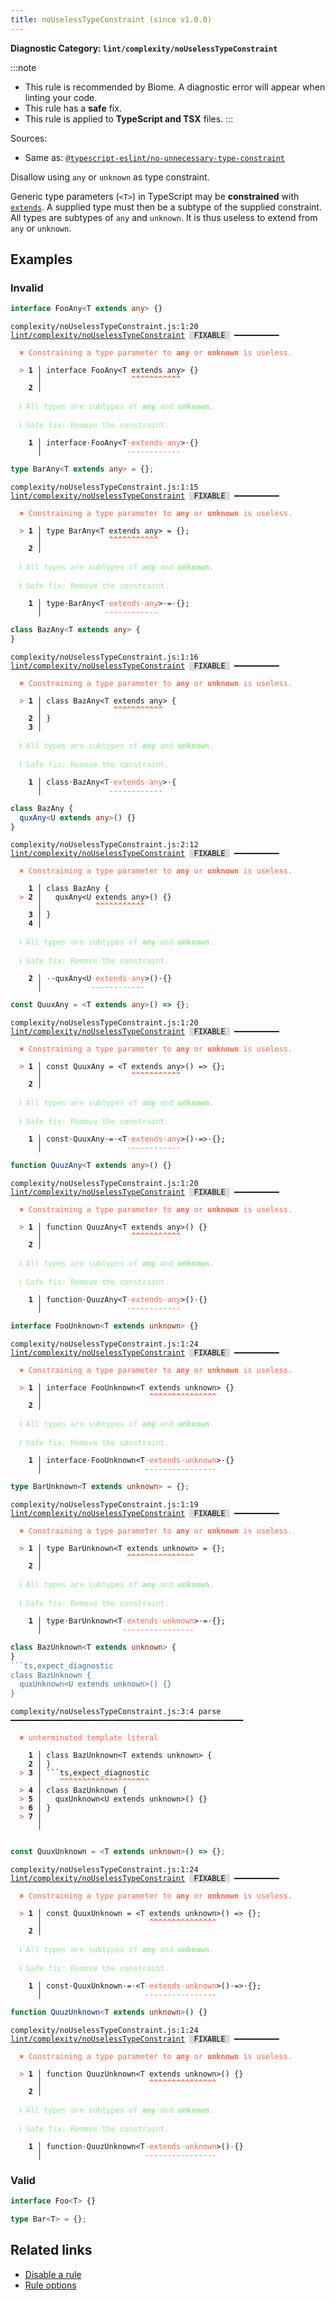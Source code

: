 ```yaml
---
title: noUselessTypeConstraint (since v1.0.0)
---
```


**Diagnostic Category: `lint/complexity/noUselessTypeConstraint`**

:::note
- This rule is recommended by Biome. A diagnostic error will appear when linting your code.
- This rule has a **safe** fix.
- This rule is applied to **TypeScript and TSX** files.
:::

Sources: 
- Same as: <a href="https://typescript-eslint.io/rules/no-unnecessary-type-constraint" target="_blank"><code>@typescript-eslint/no-unnecessary-type-constraint</code></a>

Disallow using `any` or `unknown` as type constraint.

Generic type parameters (`<T>`) in TypeScript may be **constrained** with [`extends`](https://www.typescriptlang.org/docs/handbook/generics.html#generic-constraints).
A supplied type must then be a subtype of the supplied constraint.
All types are subtypes of `any` and `unknown`.
It is thus useless to extend from `any` or `unknown`.

## Examples

### Invalid

```ts
interface FooAny<T extends any> {}
```

<pre class="language-text"><code class="language-text">complexity/noUselessTypeConstraint.js:1:20 <a href="https://biomejs.dev/linter/rules/no-useless-type-constraint">lint/complexity/noUselessTypeConstraint</a> <span style="color: #000; background-color: #ddd;"> FIXABLE </span> ━━━━━━━━━━

<strong><span style="color: Tomato;">  </span></strong><strong><span style="color: Tomato;">✖</span></strong> <span style="color: Tomato;">Constraining a type parameter to </span><span style="color: Tomato;"><strong>any</strong></span><span style="color: Tomato;"> or </span><span style="color: Tomato;"><strong>unknown</strong></span><span style="color: Tomato;"> is useless.</span>
  
<strong><span style="color: Tomato;">  </span></strong><strong><span style="color: Tomato;">&gt;</span></strong> <strong>1 │ </strong>interface FooAny&lt;T extends any&gt; {}
   <strong>   │ </strong>                   <strong><span style="color: Tomato;">^</span></strong><strong><span style="color: Tomato;">^</span></strong><strong><span style="color: Tomato;">^</span></strong><strong><span style="color: Tomato;">^</span></strong><strong><span style="color: Tomato;">^</span></strong><strong><span style="color: Tomato;">^</span></strong><strong><span style="color: Tomato;">^</span></strong><strong><span style="color: Tomato;">^</span></strong><strong><span style="color: Tomato;">^</span></strong><strong><span style="color: Tomato;">^</span></strong><strong><span style="color: Tomato;">^</span></strong>
    <strong>2 │ </strong>
  
<strong><span style="color: lightgreen;">  </span></strong><strong><span style="color: lightgreen;">ℹ</span></strong> <span style="color: lightgreen;">All types are subtypes of </span><span style="color: lightgreen;"><strong>any</strong></span><span style="color: lightgreen;"> and </span><span style="color: lightgreen;"><strong>unknown</strong></span><span style="color: lightgreen;">.</span>
  
<strong><span style="color: lightgreen;">  </span></strong><strong><span style="color: lightgreen;">ℹ</span></strong> <span style="color: lightgreen;">Safe fix</span><span style="color: lightgreen;">: </span><span style="color: lightgreen;">Remove the constraint.</span>
  
<strong>  </strong><strong>  1 │ </strong>interface<span style="opacity: 0.8;">·</span>FooAny&lt;T<span style="opacity: 0.8;"><span style="color: Tomato;">·</span></span><span style="color: Tomato;">e</span><span style="color: Tomato;">x</span><span style="color: Tomato;">t</span><span style="color: Tomato;">e</span><span style="color: Tomato;">n</span><span style="color: Tomato;">d</span><span style="color: Tomato;">s</span><span style="opacity: 0.8;"><span style="color: Tomato;">·</span></span><span style="color: Tomato;">a</span><span style="color: Tomato;">n</span><span style="color: Tomato;">y</span>&gt;<span style="opacity: 0.8;">·</span>{}
<strong>  </strong><strong>    │ </strong>                  <span style="color: Tomato;">-</span><span style="color: Tomato;">-</span><span style="color: Tomato;">-</span><span style="color: Tomato;">-</span><span style="color: Tomato;">-</span><span style="color: Tomato;">-</span><span style="color: Tomato;">-</span><span style="color: Tomato;">-</span><span style="color: Tomato;">-</span><span style="color: Tomato;">-</span><span style="color: Tomato;">-</span><span style="color: Tomato;">-</span>    
</code></pre>

```ts
type BarAny<T extends any> = {};
```

<pre class="language-text"><code class="language-text">complexity/noUselessTypeConstraint.js:1:15 <a href="https://biomejs.dev/linter/rules/no-useless-type-constraint">lint/complexity/noUselessTypeConstraint</a> <span style="color: #000; background-color: #ddd;"> FIXABLE </span> ━━━━━━━━━━

<strong><span style="color: Tomato;">  </span></strong><strong><span style="color: Tomato;">✖</span></strong> <span style="color: Tomato;">Constraining a type parameter to </span><span style="color: Tomato;"><strong>any</strong></span><span style="color: Tomato;"> or </span><span style="color: Tomato;"><strong>unknown</strong></span><span style="color: Tomato;"> is useless.</span>
  
<strong><span style="color: Tomato;">  </span></strong><strong><span style="color: Tomato;">&gt;</span></strong> <strong>1 │ </strong>type BarAny&lt;T extends any&gt; = {};
   <strong>   │ </strong>              <strong><span style="color: Tomato;">^</span></strong><strong><span style="color: Tomato;">^</span></strong><strong><span style="color: Tomato;">^</span></strong><strong><span style="color: Tomato;">^</span></strong><strong><span style="color: Tomato;">^</span></strong><strong><span style="color: Tomato;">^</span></strong><strong><span style="color: Tomato;">^</span></strong><strong><span style="color: Tomato;">^</span></strong><strong><span style="color: Tomato;">^</span></strong><strong><span style="color: Tomato;">^</span></strong><strong><span style="color: Tomato;">^</span></strong>
    <strong>2 │ </strong>
  
<strong><span style="color: lightgreen;">  </span></strong><strong><span style="color: lightgreen;">ℹ</span></strong> <span style="color: lightgreen;">All types are subtypes of </span><span style="color: lightgreen;"><strong>any</strong></span><span style="color: lightgreen;"> and </span><span style="color: lightgreen;"><strong>unknown</strong></span><span style="color: lightgreen;">.</span>
  
<strong><span style="color: lightgreen;">  </span></strong><strong><span style="color: lightgreen;">ℹ</span></strong> <span style="color: lightgreen;">Safe fix</span><span style="color: lightgreen;">: </span><span style="color: lightgreen;">Remove the constraint.</span>
  
<strong>  </strong><strong>  1 │ </strong>type<span style="opacity: 0.8;">·</span>BarAny&lt;T<span style="opacity: 0.8;"><span style="color: Tomato;">·</span></span><span style="color: Tomato;">e</span><span style="color: Tomato;">x</span><span style="color: Tomato;">t</span><span style="color: Tomato;">e</span><span style="color: Tomato;">n</span><span style="color: Tomato;">d</span><span style="color: Tomato;">s</span><span style="opacity: 0.8;"><span style="color: Tomato;">·</span></span><span style="color: Tomato;">a</span><span style="color: Tomato;">n</span><span style="color: Tomato;">y</span>&gt;<span style="opacity: 0.8;">·</span>=<span style="opacity: 0.8;">·</span>{};
<strong>  </strong><strong>    │ </strong>             <span style="color: Tomato;">-</span><span style="color: Tomato;">-</span><span style="color: Tomato;">-</span><span style="color: Tomato;">-</span><span style="color: Tomato;">-</span><span style="color: Tomato;">-</span><span style="color: Tomato;">-</span><span style="color: Tomato;">-</span><span style="color: Tomato;">-</span><span style="color: Tomato;">-</span><span style="color: Tomato;">-</span><span style="color: Tomato;">-</span>       
</code></pre>

```ts
class BazAny<T extends any> {
}
```

<pre class="language-text"><code class="language-text">complexity/noUselessTypeConstraint.js:1:16 <a href="https://biomejs.dev/linter/rules/no-useless-type-constraint">lint/complexity/noUselessTypeConstraint</a> <span style="color: #000; background-color: #ddd;"> FIXABLE </span> ━━━━━━━━━━

<strong><span style="color: Tomato;">  </span></strong><strong><span style="color: Tomato;">✖</span></strong> <span style="color: Tomato;">Constraining a type parameter to </span><span style="color: Tomato;"><strong>any</strong></span><span style="color: Tomato;"> or </span><span style="color: Tomato;"><strong>unknown</strong></span><span style="color: Tomato;"> is useless.</span>
  
<strong><span style="color: Tomato;">  </span></strong><strong><span style="color: Tomato;">&gt;</span></strong> <strong>1 │ </strong>class BazAny&lt;T extends any&gt; {
   <strong>   │ </strong>               <strong><span style="color: Tomato;">^</span></strong><strong><span style="color: Tomato;">^</span></strong><strong><span style="color: Tomato;">^</span></strong><strong><span style="color: Tomato;">^</span></strong><strong><span style="color: Tomato;">^</span></strong><strong><span style="color: Tomato;">^</span></strong><strong><span style="color: Tomato;">^</span></strong><strong><span style="color: Tomato;">^</span></strong><strong><span style="color: Tomato;">^</span></strong><strong><span style="color: Tomato;">^</span></strong><strong><span style="color: Tomato;">^</span></strong>
    <strong>2 │ </strong>}
    <strong>3 │ </strong>
  
<strong><span style="color: lightgreen;">  </span></strong><strong><span style="color: lightgreen;">ℹ</span></strong> <span style="color: lightgreen;">All types are subtypes of </span><span style="color: lightgreen;"><strong>any</strong></span><span style="color: lightgreen;"> and </span><span style="color: lightgreen;"><strong>unknown</strong></span><span style="color: lightgreen;">.</span>
  
<strong><span style="color: lightgreen;">  </span></strong><strong><span style="color: lightgreen;">ℹ</span></strong> <span style="color: lightgreen;">Safe fix</span><span style="color: lightgreen;">: </span><span style="color: lightgreen;">Remove the constraint.</span>
  
<strong>  </strong><strong>  1 │ </strong>class<span style="opacity: 0.8;">·</span>BazAny&lt;T<span style="opacity: 0.8;"><span style="color: Tomato;">·</span></span><span style="color: Tomato;">e</span><span style="color: Tomato;">x</span><span style="color: Tomato;">t</span><span style="color: Tomato;">e</span><span style="color: Tomato;">n</span><span style="color: Tomato;">d</span><span style="color: Tomato;">s</span><span style="opacity: 0.8;"><span style="color: Tomato;">·</span></span><span style="color: Tomato;">a</span><span style="color: Tomato;">n</span><span style="color: Tomato;">y</span>&gt;<span style="opacity: 0.8;">·</span>{
<strong>  </strong><strong>    │ </strong>              <span style="color: Tomato;">-</span><span style="color: Tomato;">-</span><span style="color: Tomato;">-</span><span style="color: Tomato;">-</span><span style="color: Tomato;">-</span><span style="color: Tomato;">-</span><span style="color: Tomato;">-</span><span style="color: Tomato;">-</span><span style="color: Tomato;">-</span><span style="color: Tomato;">-</span><span style="color: Tomato;">-</span><span style="color: Tomato;">-</span>   
</code></pre>

```ts
class BazAny {
  quxAny<U extends any>() {}
}
```

<pre class="language-text"><code class="language-text">complexity/noUselessTypeConstraint.js:2:12 <a href="https://biomejs.dev/linter/rules/no-useless-type-constraint">lint/complexity/noUselessTypeConstraint</a> <span style="color: #000; background-color: #ddd;"> FIXABLE </span> ━━━━━━━━━━

<strong><span style="color: Tomato;">  </span></strong><strong><span style="color: Tomato;">✖</span></strong> <span style="color: Tomato;">Constraining a type parameter to </span><span style="color: Tomato;"><strong>any</strong></span><span style="color: Tomato;"> or </span><span style="color: Tomato;"><strong>unknown</strong></span><span style="color: Tomato;"> is useless.</span>
  
    <strong>1 │ </strong>class BazAny {
<strong><span style="color: Tomato;">  </span></strong><strong><span style="color: Tomato;">&gt;</span></strong> <strong>2 │ </strong>  quxAny&lt;U extends any&gt;() {}
   <strong>   │ </strong>           <strong><span style="color: Tomato;">^</span></strong><strong><span style="color: Tomato;">^</span></strong><strong><span style="color: Tomato;">^</span></strong><strong><span style="color: Tomato;">^</span></strong><strong><span style="color: Tomato;">^</span></strong><strong><span style="color: Tomato;">^</span></strong><strong><span style="color: Tomato;">^</span></strong><strong><span style="color: Tomato;">^</span></strong><strong><span style="color: Tomato;">^</span></strong><strong><span style="color: Tomato;">^</span></strong><strong><span style="color: Tomato;">^</span></strong>
    <strong>3 │ </strong>}
    <strong>4 │ </strong>
  
<strong><span style="color: lightgreen;">  </span></strong><strong><span style="color: lightgreen;">ℹ</span></strong> <span style="color: lightgreen;">All types are subtypes of </span><span style="color: lightgreen;"><strong>any</strong></span><span style="color: lightgreen;"> and </span><span style="color: lightgreen;"><strong>unknown</strong></span><span style="color: lightgreen;">.</span>
  
<strong><span style="color: lightgreen;">  </span></strong><strong><span style="color: lightgreen;">ℹ</span></strong> <span style="color: lightgreen;">Safe fix</span><span style="color: lightgreen;">: </span><span style="color: lightgreen;">Remove the constraint.</span>
  
<strong>  </strong><strong>  2 │ </strong><span style="opacity: 0.8;">·</span><span style="opacity: 0.8;">·</span>quxAny&lt;U<span style="opacity: 0.8;"><span style="color: Tomato;">·</span></span><span style="color: Tomato;">e</span><span style="color: Tomato;">x</span><span style="color: Tomato;">t</span><span style="color: Tomato;">e</span><span style="color: Tomato;">n</span><span style="color: Tomato;">d</span><span style="color: Tomato;">s</span><span style="opacity: 0.8;"><span style="color: Tomato;">·</span></span><span style="color: Tomato;">a</span><span style="color: Tomato;">n</span><span style="color: Tomato;">y</span>&gt;()<span style="opacity: 0.8;">·</span>{}
<strong>  </strong><strong>    │ </strong>          <span style="color: Tomato;">-</span><span style="color: Tomato;">-</span><span style="color: Tomato;">-</span><span style="color: Tomato;">-</span><span style="color: Tomato;">-</span><span style="color: Tomato;">-</span><span style="color: Tomato;">-</span><span style="color: Tomato;">-</span><span style="color: Tomato;">-</span><span style="color: Tomato;">-</span><span style="color: Tomato;">-</span><span style="color: Tomato;">-</span>      
</code></pre>

```ts
const QuuxAny = <T extends any>() => {};
```

<pre class="language-text"><code class="language-text">complexity/noUselessTypeConstraint.js:1:20 <a href="https://biomejs.dev/linter/rules/no-useless-type-constraint">lint/complexity/noUselessTypeConstraint</a> <span style="color: #000; background-color: #ddd;"> FIXABLE </span> ━━━━━━━━━━

<strong><span style="color: Tomato;">  </span></strong><strong><span style="color: Tomato;">✖</span></strong> <span style="color: Tomato;">Constraining a type parameter to </span><span style="color: Tomato;"><strong>any</strong></span><span style="color: Tomato;"> or </span><span style="color: Tomato;"><strong>unknown</strong></span><span style="color: Tomato;"> is useless.</span>
  
<strong><span style="color: Tomato;">  </span></strong><strong><span style="color: Tomato;">&gt;</span></strong> <strong>1 │ </strong>const QuuxAny = &lt;T extends any&gt;() =&gt; {};
   <strong>   │ </strong>                   <strong><span style="color: Tomato;">^</span></strong><strong><span style="color: Tomato;">^</span></strong><strong><span style="color: Tomato;">^</span></strong><strong><span style="color: Tomato;">^</span></strong><strong><span style="color: Tomato;">^</span></strong><strong><span style="color: Tomato;">^</span></strong><strong><span style="color: Tomato;">^</span></strong><strong><span style="color: Tomato;">^</span></strong><strong><span style="color: Tomato;">^</span></strong><strong><span style="color: Tomato;">^</span></strong><strong><span style="color: Tomato;">^</span></strong>
    <strong>2 │ </strong>
  
<strong><span style="color: lightgreen;">  </span></strong><strong><span style="color: lightgreen;">ℹ</span></strong> <span style="color: lightgreen;">All types are subtypes of </span><span style="color: lightgreen;"><strong>any</strong></span><span style="color: lightgreen;"> and </span><span style="color: lightgreen;"><strong>unknown</strong></span><span style="color: lightgreen;">.</span>
  
<strong><span style="color: lightgreen;">  </span></strong><strong><span style="color: lightgreen;">ℹ</span></strong> <span style="color: lightgreen;">Safe fix</span><span style="color: lightgreen;">: </span><span style="color: lightgreen;">Remove the constraint.</span>
  
<strong>  </strong><strong>  1 │ </strong>const<span style="opacity: 0.8;">·</span>QuuxAny<span style="opacity: 0.8;">·</span>=<span style="opacity: 0.8;">·</span>&lt;T<span style="opacity: 0.8;"><span style="color: Tomato;">·</span></span><span style="color: Tomato;">e</span><span style="color: Tomato;">x</span><span style="color: Tomato;">t</span><span style="color: Tomato;">e</span><span style="color: Tomato;">n</span><span style="color: Tomato;">d</span><span style="color: Tomato;">s</span><span style="opacity: 0.8;"><span style="color: Tomato;">·</span></span><span style="color: Tomato;">a</span><span style="color: Tomato;">n</span><span style="color: Tomato;">y</span>&gt;()<span style="opacity: 0.8;">·</span>=&gt;<span style="opacity: 0.8;">·</span>{};
<strong>  </strong><strong>    │ </strong>                  <span style="color: Tomato;">-</span><span style="color: Tomato;">-</span><span style="color: Tomato;">-</span><span style="color: Tomato;">-</span><span style="color: Tomato;">-</span><span style="color: Tomato;">-</span><span style="color: Tomato;">-</span><span style="color: Tomato;">-</span><span style="color: Tomato;">-</span><span style="color: Tomato;">-</span><span style="color: Tomato;">-</span><span style="color: Tomato;">-</span>          
</code></pre>

```ts
function QuuzAny<T extends any>() {}
```

<pre class="language-text"><code class="language-text">complexity/noUselessTypeConstraint.js:1:20 <a href="https://biomejs.dev/linter/rules/no-useless-type-constraint">lint/complexity/noUselessTypeConstraint</a> <span style="color: #000; background-color: #ddd;"> FIXABLE </span> ━━━━━━━━━━

<strong><span style="color: Tomato;">  </span></strong><strong><span style="color: Tomato;">✖</span></strong> <span style="color: Tomato;">Constraining a type parameter to </span><span style="color: Tomato;"><strong>any</strong></span><span style="color: Tomato;"> or </span><span style="color: Tomato;"><strong>unknown</strong></span><span style="color: Tomato;"> is useless.</span>
  
<strong><span style="color: Tomato;">  </span></strong><strong><span style="color: Tomato;">&gt;</span></strong> <strong>1 │ </strong>function QuuzAny&lt;T extends any&gt;() {}
   <strong>   │ </strong>                   <strong><span style="color: Tomato;">^</span></strong><strong><span style="color: Tomato;">^</span></strong><strong><span style="color: Tomato;">^</span></strong><strong><span style="color: Tomato;">^</span></strong><strong><span style="color: Tomato;">^</span></strong><strong><span style="color: Tomato;">^</span></strong><strong><span style="color: Tomato;">^</span></strong><strong><span style="color: Tomato;">^</span></strong><strong><span style="color: Tomato;">^</span></strong><strong><span style="color: Tomato;">^</span></strong><strong><span style="color: Tomato;">^</span></strong>
    <strong>2 │ </strong>
  
<strong><span style="color: lightgreen;">  </span></strong><strong><span style="color: lightgreen;">ℹ</span></strong> <span style="color: lightgreen;">All types are subtypes of </span><span style="color: lightgreen;"><strong>any</strong></span><span style="color: lightgreen;"> and </span><span style="color: lightgreen;"><strong>unknown</strong></span><span style="color: lightgreen;">.</span>
  
<strong><span style="color: lightgreen;">  </span></strong><strong><span style="color: lightgreen;">ℹ</span></strong> <span style="color: lightgreen;">Safe fix</span><span style="color: lightgreen;">: </span><span style="color: lightgreen;">Remove the constraint.</span>
  
<strong>  </strong><strong>  1 │ </strong>function<span style="opacity: 0.8;">·</span>QuuzAny&lt;T<span style="opacity: 0.8;"><span style="color: Tomato;">·</span></span><span style="color: Tomato;">e</span><span style="color: Tomato;">x</span><span style="color: Tomato;">t</span><span style="color: Tomato;">e</span><span style="color: Tomato;">n</span><span style="color: Tomato;">d</span><span style="color: Tomato;">s</span><span style="opacity: 0.8;"><span style="color: Tomato;">·</span></span><span style="color: Tomato;">a</span><span style="color: Tomato;">n</span><span style="color: Tomato;">y</span>&gt;()<span style="opacity: 0.8;">·</span>{}
<strong>  </strong><strong>    │ </strong>                  <span style="color: Tomato;">-</span><span style="color: Tomato;">-</span><span style="color: Tomato;">-</span><span style="color: Tomato;">-</span><span style="color: Tomato;">-</span><span style="color: Tomato;">-</span><span style="color: Tomato;">-</span><span style="color: Tomato;">-</span><span style="color: Tomato;">-</span><span style="color: Tomato;">-</span><span style="color: Tomato;">-</span><span style="color: Tomato;">-</span>      
</code></pre>

```ts
interface FooUnknown<T extends unknown> {}
```

<pre class="language-text"><code class="language-text">complexity/noUselessTypeConstraint.js:1:24 <a href="https://biomejs.dev/linter/rules/no-useless-type-constraint">lint/complexity/noUselessTypeConstraint</a> <span style="color: #000; background-color: #ddd;"> FIXABLE </span> ━━━━━━━━━━

<strong><span style="color: Tomato;">  </span></strong><strong><span style="color: Tomato;">✖</span></strong> <span style="color: Tomato;">Constraining a type parameter to </span><span style="color: Tomato;"><strong>any</strong></span><span style="color: Tomato;"> or </span><span style="color: Tomato;"><strong>unknown</strong></span><span style="color: Tomato;"> is useless.</span>
  
<strong><span style="color: Tomato;">  </span></strong><strong><span style="color: Tomato;">&gt;</span></strong> <strong>1 │ </strong>interface FooUnknown&lt;T extends unknown&gt; {}
   <strong>   │ </strong>                       <strong><span style="color: Tomato;">^</span></strong><strong><span style="color: Tomato;">^</span></strong><strong><span style="color: Tomato;">^</span></strong><strong><span style="color: Tomato;">^</span></strong><strong><span style="color: Tomato;">^</span></strong><strong><span style="color: Tomato;">^</span></strong><strong><span style="color: Tomato;">^</span></strong><strong><span style="color: Tomato;">^</span></strong><strong><span style="color: Tomato;">^</span></strong><strong><span style="color: Tomato;">^</span></strong><strong><span style="color: Tomato;">^</span></strong><strong><span style="color: Tomato;">^</span></strong><strong><span style="color: Tomato;">^</span></strong><strong><span style="color: Tomato;">^</span></strong><strong><span style="color: Tomato;">^</span></strong>
    <strong>2 │ </strong>
  
<strong><span style="color: lightgreen;">  </span></strong><strong><span style="color: lightgreen;">ℹ</span></strong> <span style="color: lightgreen;">All types are subtypes of </span><span style="color: lightgreen;"><strong>any</strong></span><span style="color: lightgreen;"> and </span><span style="color: lightgreen;"><strong>unknown</strong></span><span style="color: lightgreen;">.</span>
  
<strong><span style="color: lightgreen;">  </span></strong><strong><span style="color: lightgreen;">ℹ</span></strong> <span style="color: lightgreen;">Safe fix</span><span style="color: lightgreen;">: </span><span style="color: lightgreen;">Remove the constraint.</span>
  
<strong>  </strong><strong>  1 │ </strong>interface<span style="opacity: 0.8;">·</span>FooUnknown&lt;T<span style="opacity: 0.8;"><span style="color: Tomato;">·</span></span><span style="color: Tomato;">e</span><span style="color: Tomato;">x</span><span style="color: Tomato;">t</span><span style="color: Tomato;">e</span><span style="color: Tomato;">n</span><span style="color: Tomato;">d</span><span style="color: Tomato;">s</span><span style="opacity: 0.8;"><span style="color: Tomato;">·</span></span><span style="color: Tomato;">u</span><span style="color: Tomato;">n</span><span style="color: Tomato;">k</span><span style="color: Tomato;">n</span><span style="color: Tomato;">o</span><span style="color: Tomato;">w</span><span style="color: Tomato;">n</span>&gt;<span style="opacity: 0.8;">·</span>{}
<strong>  </strong><strong>    │ </strong>                      <span style="color: Tomato;">-</span><span style="color: Tomato;">-</span><span style="color: Tomato;">-</span><span style="color: Tomato;">-</span><span style="color: Tomato;">-</span><span style="color: Tomato;">-</span><span style="color: Tomato;">-</span><span style="color: Tomato;">-</span><span style="color: Tomato;">-</span><span style="color: Tomato;">-</span><span style="color: Tomato;">-</span><span style="color: Tomato;">-</span><span style="color: Tomato;">-</span><span style="color: Tomato;">-</span><span style="color: Tomato;">-</span><span style="color: Tomato;">-</span>    
</code></pre>

```ts
type BarUnknown<T extends unknown> = {};
```

<pre class="language-text"><code class="language-text">complexity/noUselessTypeConstraint.js:1:19 <a href="https://biomejs.dev/linter/rules/no-useless-type-constraint">lint/complexity/noUselessTypeConstraint</a> <span style="color: #000; background-color: #ddd;"> FIXABLE </span> ━━━━━━━━━━

<strong><span style="color: Tomato;">  </span></strong><strong><span style="color: Tomato;">✖</span></strong> <span style="color: Tomato;">Constraining a type parameter to </span><span style="color: Tomato;"><strong>any</strong></span><span style="color: Tomato;"> or </span><span style="color: Tomato;"><strong>unknown</strong></span><span style="color: Tomato;"> is useless.</span>
  
<strong><span style="color: Tomato;">  </span></strong><strong><span style="color: Tomato;">&gt;</span></strong> <strong>1 │ </strong>type BarUnknown&lt;T extends unknown&gt; = {};
   <strong>   │ </strong>                  <strong><span style="color: Tomato;">^</span></strong><strong><span style="color: Tomato;">^</span></strong><strong><span style="color: Tomato;">^</span></strong><strong><span style="color: Tomato;">^</span></strong><strong><span style="color: Tomato;">^</span></strong><strong><span style="color: Tomato;">^</span></strong><strong><span style="color: Tomato;">^</span></strong><strong><span style="color: Tomato;">^</span></strong><strong><span style="color: Tomato;">^</span></strong><strong><span style="color: Tomato;">^</span></strong><strong><span style="color: Tomato;">^</span></strong><strong><span style="color: Tomato;">^</span></strong><strong><span style="color: Tomato;">^</span></strong><strong><span style="color: Tomato;">^</span></strong><strong><span style="color: Tomato;">^</span></strong>
    <strong>2 │ </strong>
  
<strong><span style="color: lightgreen;">  </span></strong><strong><span style="color: lightgreen;">ℹ</span></strong> <span style="color: lightgreen;">All types are subtypes of </span><span style="color: lightgreen;"><strong>any</strong></span><span style="color: lightgreen;"> and </span><span style="color: lightgreen;"><strong>unknown</strong></span><span style="color: lightgreen;">.</span>
  
<strong><span style="color: lightgreen;">  </span></strong><strong><span style="color: lightgreen;">ℹ</span></strong> <span style="color: lightgreen;">Safe fix</span><span style="color: lightgreen;">: </span><span style="color: lightgreen;">Remove the constraint.</span>
  
<strong>  </strong><strong>  1 │ </strong>type<span style="opacity: 0.8;">·</span>BarUnknown&lt;T<span style="opacity: 0.8;"><span style="color: Tomato;">·</span></span><span style="color: Tomato;">e</span><span style="color: Tomato;">x</span><span style="color: Tomato;">t</span><span style="color: Tomato;">e</span><span style="color: Tomato;">n</span><span style="color: Tomato;">d</span><span style="color: Tomato;">s</span><span style="opacity: 0.8;"><span style="color: Tomato;">·</span></span><span style="color: Tomato;">u</span><span style="color: Tomato;">n</span><span style="color: Tomato;">k</span><span style="color: Tomato;">n</span><span style="color: Tomato;">o</span><span style="color: Tomato;">w</span><span style="color: Tomato;">n</span>&gt;<span style="opacity: 0.8;">·</span>=<span style="opacity: 0.8;">·</span>{};
<strong>  </strong><strong>    │ </strong>                 <span style="color: Tomato;">-</span><span style="color: Tomato;">-</span><span style="color: Tomato;">-</span><span style="color: Tomato;">-</span><span style="color: Tomato;">-</span><span style="color: Tomato;">-</span><span style="color: Tomato;">-</span><span style="color: Tomato;">-</span><span style="color: Tomato;">-</span><span style="color: Tomato;">-</span><span style="color: Tomato;">-</span><span style="color: Tomato;">-</span><span style="color: Tomato;">-</span><span style="color: Tomato;">-</span><span style="color: Tomato;">-</span><span style="color: Tomato;">-</span>       
</code></pre>

```ts
class BazUnknown<T extends unknown> {
}
```ts,expect_diagnostic
class BazUnknown {
  quxUnknown<U extends unknown>() {}
}
```

<pre class="language-text"><code class="language-text">complexity/noUselessTypeConstraint.js:3:4 parse ━━━━━━━━━━━━━━━━━━━━━━━━━━━━━━━━━━━━━━━━━━━━━━━━━━━━

<strong><span style="color: Tomato;">  </span></strong><strong><span style="color: Tomato;">✖</span></strong> <span style="color: Tomato;">unterminated template literal</span>
  
    <strong>1 │ </strong>class BazUnknown&lt;T extends unknown&gt; {
    <strong>2 │ </strong>}
<strong><span style="color: Tomato;">  </span></strong><strong><span style="color: Tomato;">&gt;</span></strong> <strong>3 │ </strong>```ts,expect_diagnostic
   <strong>   │ </strong>   <strong><span style="color: Tomato;">^</span></strong><strong><span style="color: Tomato;">^</span></strong><strong><span style="color: Tomato;">^</span></strong><strong><span style="color: Tomato;">^</span></strong><strong><span style="color: Tomato;">^</span></strong><strong><span style="color: Tomato;">^</span></strong><strong><span style="color: Tomato;">^</span></strong><strong><span style="color: Tomato;">^</span></strong><strong><span style="color: Tomato;">^</span></strong><strong><span style="color: Tomato;">^</span></strong><strong><span style="color: Tomato;">^</span></strong><strong><span style="color: Tomato;">^</span></strong><strong><span style="color: Tomato;">^</span></strong><strong><span style="color: Tomato;">^</span></strong><strong><span style="color: Tomato;">^</span></strong><strong><span style="color: Tomato;">^</span></strong><strong><span style="color: Tomato;">^</span></strong><strong><span style="color: Tomato;">^</span></strong><strong><span style="color: Tomato;">^</span></strong><strong><span style="color: Tomato;">^</span></strong>
<strong><span style="color: Tomato;">  </span></strong><strong><span style="color: Tomato;">&gt;</span></strong> <strong>4 │ </strong>class BazUnknown {
<strong><span style="color: Tomato;">  </span></strong><strong><span style="color: Tomato;">&gt;</span></strong> <strong>5 │ </strong>  quxUnknown&lt;U extends unknown&gt;() {}
<strong><span style="color: Tomato;">  </span></strong><strong><span style="color: Tomato;">&gt;</span></strong> <strong>6 │ </strong>}
<strong><span style="color: Tomato;">  </span></strong><strong><span style="color: Tomato;">&gt;</span></strong> <strong>7 │ </strong>
   <strong>   │ </strong>
  
</code></pre>

```ts
const QuuxUnknown = <T extends unknown>() => {};
```

<pre class="language-text"><code class="language-text">complexity/noUselessTypeConstraint.js:1:24 <a href="https://biomejs.dev/linter/rules/no-useless-type-constraint">lint/complexity/noUselessTypeConstraint</a> <span style="color: #000; background-color: #ddd;"> FIXABLE </span> ━━━━━━━━━━

<strong><span style="color: Tomato;">  </span></strong><strong><span style="color: Tomato;">✖</span></strong> <span style="color: Tomato;">Constraining a type parameter to </span><span style="color: Tomato;"><strong>any</strong></span><span style="color: Tomato;"> or </span><span style="color: Tomato;"><strong>unknown</strong></span><span style="color: Tomato;"> is useless.</span>
  
<strong><span style="color: Tomato;">  </span></strong><strong><span style="color: Tomato;">&gt;</span></strong> <strong>1 │ </strong>const QuuxUnknown = &lt;T extends unknown&gt;() =&gt; {};
   <strong>   │ </strong>                       <strong><span style="color: Tomato;">^</span></strong><strong><span style="color: Tomato;">^</span></strong><strong><span style="color: Tomato;">^</span></strong><strong><span style="color: Tomato;">^</span></strong><strong><span style="color: Tomato;">^</span></strong><strong><span style="color: Tomato;">^</span></strong><strong><span style="color: Tomato;">^</span></strong><strong><span style="color: Tomato;">^</span></strong><strong><span style="color: Tomato;">^</span></strong><strong><span style="color: Tomato;">^</span></strong><strong><span style="color: Tomato;">^</span></strong><strong><span style="color: Tomato;">^</span></strong><strong><span style="color: Tomato;">^</span></strong><strong><span style="color: Tomato;">^</span></strong><strong><span style="color: Tomato;">^</span></strong>
    <strong>2 │ </strong>
  
<strong><span style="color: lightgreen;">  </span></strong><strong><span style="color: lightgreen;">ℹ</span></strong> <span style="color: lightgreen;">All types are subtypes of </span><span style="color: lightgreen;"><strong>any</strong></span><span style="color: lightgreen;"> and </span><span style="color: lightgreen;"><strong>unknown</strong></span><span style="color: lightgreen;">.</span>
  
<strong><span style="color: lightgreen;">  </span></strong><strong><span style="color: lightgreen;">ℹ</span></strong> <span style="color: lightgreen;">Safe fix</span><span style="color: lightgreen;">: </span><span style="color: lightgreen;">Remove the constraint.</span>
  
<strong>  </strong><strong>  1 │ </strong>const<span style="opacity: 0.8;">·</span>QuuxUnknown<span style="opacity: 0.8;">·</span>=<span style="opacity: 0.8;">·</span>&lt;T<span style="opacity: 0.8;"><span style="color: Tomato;">·</span></span><span style="color: Tomato;">e</span><span style="color: Tomato;">x</span><span style="color: Tomato;">t</span><span style="color: Tomato;">e</span><span style="color: Tomato;">n</span><span style="color: Tomato;">d</span><span style="color: Tomato;">s</span><span style="opacity: 0.8;"><span style="color: Tomato;">·</span></span><span style="color: Tomato;">u</span><span style="color: Tomato;">n</span><span style="color: Tomato;">k</span><span style="color: Tomato;">n</span><span style="color: Tomato;">o</span><span style="color: Tomato;">w</span><span style="color: Tomato;">n</span>&gt;()<span style="opacity: 0.8;">·</span>=&gt;<span style="opacity: 0.8;">·</span>{};
<strong>  </strong><strong>    │ </strong>                      <span style="color: Tomato;">-</span><span style="color: Tomato;">-</span><span style="color: Tomato;">-</span><span style="color: Tomato;">-</span><span style="color: Tomato;">-</span><span style="color: Tomato;">-</span><span style="color: Tomato;">-</span><span style="color: Tomato;">-</span><span style="color: Tomato;">-</span><span style="color: Tomato;">-</span><span style="color: Tomato;">-</span><span style="color: Tomato;">-</span><span style="color: Tomato;">-</span><span style="color: Tomato;">-</span><span style="color: Tomato;">-</span><span style="color: Tomato;">-</span>          
</code></pre>

```ts
function QuuzUnknown<T extends unknown>() {}
```

<pre class="language-text"><code class="language-text">complexity/noUselessTypeConstraint.js:1:24 <a href="https://biomejs.dev/linter/rules/no-useless-type-constraint">lint/complexity/noUselessTypeConstraint</a> <span style="color: #000; background-color: #ddd;"> FIXABLE </span> ━━━━━━━━━━

<strong><span style="color: Tomato;">  </span></strong><strong><span style="color: Tomato;">✖</span></strong> <span style="color: Tomato;">Constraining a type parameter to </span><span style="color: Tomato;"><strong>any</strong></span><span style="color: Tomato;"> or </span><span style="color: Tomato;"><strong>unknown</strong></span><span style="color: Tomato;"> is useless.</span>
  
<strong><span style="color: Tomato;">  </span></strong><strong><span style="color: Tomato;">&gt;</span></strong> <strong>1 │ </strong>function QuuzUnknown&lt;T extends unknown&gt;() {}
   <strong>   │ </strong>                       <strong><span style="color: Tomato;">^</span></strong><strong><span style="color: Tomato;">^</span></strong><strong><span style="color: Tomato;">^</span></strong><strong><span style="color: Tomato;">^</span></strong><strong><span style="color: Tomato;">^</span></strong><strong><span style="color: Tomato;">^</span></strong><strong><span style="color: Tomato;">^</span></strong><strong><span style="color: Tomato;">^</span></strong><strong><span style="color: Tomato;">^</span></strong><strong><span style="color: Tomato;">^</span></strong><strong><span style="color: Tomato;">^</span></strong><strong><span style="color: Tomato;">^</span></strong><strong><span style="color: Tomato;">^</span></strong><strong><span style="color: Tomato;">^</span></strong><strong><span style="color: Tomato;">^</span></strong>
    <strong>2 │ </strong>
  
<strong><span style="color: lightgreen;">  </span></strong><strong><span style="color: lightgreen;">ℹ</span></strong> <span style="color: lightgreen;">All types are subtypes of </span><span style="color: lightgreen;"><strong>any</strong></span><span style="color: lightgreen;"> and </span><span style="color: lightgreen;"><strong>unknown</strong></span><span style="color: lightgreen;">.</span>
  
<strong><span style="color: lightgreen;">  </span></strong><strong><span style="color: lightgreen;">ℹ</span></strong> <span style="color: lightgreen;">Safe fix</span><span style="color: lightgreen;">: </span><span style="color: lightgreen;">Remove the constraint.</span>
  
<strong>  </strong><strong>  1 │ </strong>function<span style="opacity: 0.8;">·</span>QuuzUnknown&lt;T<span style="opacity: 0.8;"><span style="color: Tomato;">·</span></span><span style="color: Tomato;">e</span><span style="color: Tomato;">x</span><span style="color: Tomato;">t</span><span style="color: Tomato;">e</span><span style="color: Tomato;">n</span><span style="color: Tomato;">d</span><span style="color: Tomato;">s</span><span style="opacity: 0.8;"><span style="color: Tomato;">·</span></span><span style="color: Tomato;">u</span><span style="color: Tomato;">n</span><span style="color: Tomato;">k</span><span style="color: Tomato;">n</span><span style="color: Tomato;">o</span><span style="color: Tomato;">w</span><span style="color: Tomato;">n</span>&gt;()<span style="opacity: 0.8;">·</span>{}
<strong>  </strong><strong>    │ </strong>                      <span style="color: Tomato;">-</span><span style="color: Tomato;">-</span><span style="color: Tomato;">-</span><span style="color: Tomato;">-</span><span style="color: Tomato;">-</span><span style="color: Tomato;">-</span><span style="color: Tomato;">-</span><span style="color: Tomato;">-</span><span style="color: Tomato;">-</span><span style="color: Tomato;">-</span><span style="color: Tomato;">-</span><span style="color: Tomato;">-</span><span style="color: Tomato;">-</span><span style="color: Tomato;">-</span><span style="color: Tomato;">-</span><span style="color: Tomato;">-</span>      
</code></pre>

### Valid

```ts
interface Foo<T> {}

type Bar<T> = {};
```

## Related links

- [Disable a rule](/linter/#disable-a-lint-rule)
- [Rule options](/linter/#rule-options)
